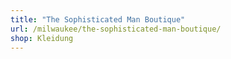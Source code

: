 ```yaml
---
title: "The Sophisticated Man Boutique"
url: /milwaukee/the-sophisticated-man-boutique/
shop: Kleidung
---
```

